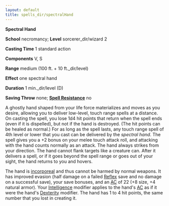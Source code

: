 ```yaml
---
layout: default
title: spells_dir/spectralHand
---
```

 **Spectral Hand**

**School** necromancy; **Level** sorcerer_dir/wizard 2

**Casting Time** 1 standard action

**Components** V, S

**Range** medium (100 ft. + 10 ft._dir/level)

**Effect** one spectral hand

**Duration** 1 min._dir/level (D)

**Saving Throw** none; **[Spell Resistance](../../glossary#_spell-resistance)** no

A ghostly hand shaped from your life force materializes and moves as you desire, allowing you to deliver low-level, touch range spells at a distance. On casting the spell, you lose 1d4 hit points that return when the spell ends (even if it is dispelled), but not if the hand is destroyed. (The hit points can be healed as normal.) For as long as the spell lasts, any touch range spell of 4th level or lower that you cast can be delivered by the _spectral hand_. The spell gives you a +2 bonus on your melee touch attack roll, and attacking with the hand counts normally as an attack. The hand always strikes from your direction. The hand cannot flank targets like a creature can. After it delivers a spell, or if it goes beyond the spell range or goes out of your sight, the hand returns to you and hovers.

The hand is [incorporeal](../../glossary#_incorporeal) and thus cannot be harmed by normal weapons. It has improved evasion (half damage on a failed [Reflex](../../combat#_reflex) save and no damage on a successful save), your save bonuses, and an [AC](../../combat#_armor-class) of 22 (+8 size, +4 natural armor). Your [Intelligence](../../gettingStarted#_intelligence) modifier applies to the hand's [AC](../../combat#_armor-class) as if it were the hand's [Dexterity](../../gettingStarted#_dexterity) modifier. The hand has 1 to 4 hit points, the same number that you lost in creating it.

